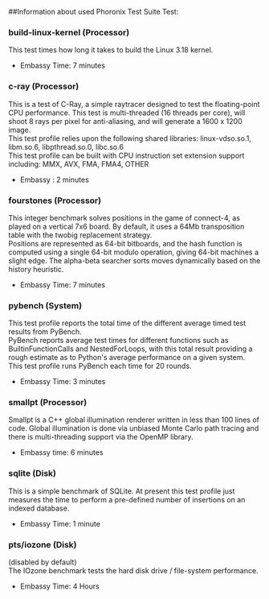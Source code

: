 ##Information about used Phoronix Test Suite Test:



### build-linux-kernel (Processor)
This test times how long it takes to build the Linux 3.18 kernel.  

- Embassy Time: 7 minutes

### c-ray (Processor)
This is a test of C-Ray, a simple raytracer designed to test the floating-point CPU performance. This test is multi-threaded (16 threads per core), will shoot 8 rays per pixel for anti-aliasing, and will generate a 1600 x 1200 image.  
This test profile relies upon the following shared libraries:
linux-vdso.so.1, libm.so.6, libpthread.so.0, libc.so.6  
This test profile can be built with CPU instruction set extension support including: MMX, AVX, FMA, FMA4, OTHER  

- Embassy : 2 minutes

### fourstones (Processor)
This integer benchmark solves positions in the game of connect-4, as played on a vertical 7x6 board. By default, it uses a 64Mb transposition table with the twobig replacement strategy.  
Positions are represented as 64-bit bitboards, and the hash function is computed using a single 64-bit modulo operation, giving 64-bit machines a slight edge. The alpha-beta searcher sorts moves dynamically based on the history heuristic.  

- Embassy Time: 7 minutes

### pybench (System)
This test profile reports the total time of the different average timed test results from PyBench.  
PyBench reports average test times for different functions such as BuiltinFunctionCalls and NestedForLoops, with this total result providing a rough estimate as to Python's average performance on a given system.  
This test profile runs PyBench each time for 20 rounds.

- Embassy Time: 3 minutes

### smallpt (Processor)
Smallpt is a C++ global illumination renderer written in less than 100 lines of code. Global illumination is done via unbiased Monte Carlo path tracing and there is multi-threading support via the OpenMP library.  

- Embassy time: 6 minutes

### sqlite (Disk)
This is a simple benchmark of SQLite. At present this test profile just measures the time to perform a pre-defined number of insertions on an indexed database.

- Embassy Time: 1 minute

### pts/iozone (Disk)
(disabled by default)  
The IOzone benchmark tests the hard disk drive / file-system performance.

- Embassy Time: 4 Hours
